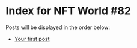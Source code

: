 # Index for NFT World #82
Posts will be displayed in the order below:

- [Your first post](./001-first.md)

